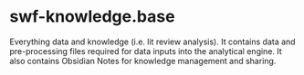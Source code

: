 # swf-knowledge.base
Everything data and knowledge (i.e. lit review analysis). It contains data and pre-processing files required for data inputs into the analytical engine. It also contains Obsidian Notes for knowledge management and sharing.

